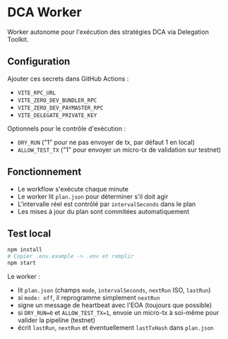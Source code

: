 # DCA Worker

Worker autonome pour l'exécution des stratégies DCA via Delegation Toolkit.

## Configuration

Ajouter ces secrets dans GitHub Actions :

- `VITE_RPC_URL`
- `VITE_ZERO_DEV_BUNDLER_RPC` 
- `VITE_ZERO_DEV_PAYMASTER_RPC`
- `VITE_DELEGATE_PRIVATE_KEY`

Optionnels pour le contrôle d'exécution :

- `DRY_RUN` ("1" pour ne pas envoyer de tx, par défaut 1 en local)
- `ALLOW_TEST_TX` ("1" pour envoyer un micro-tx de validation sur testnet)

## Fonctionnement

- Le workflow s'exécute chaque minute
- Le worker lit `plan.json` pour déterminer s'il doit agir
- L'intervalle réel est contrôlé par `intervalSeconds` dans le plan
- Les mises à jour du plan sont commitées automatiquement

## Test local

```bash
npm install
# Copier .env.example -> .env et remplir
npm start
```

Le worker :

- lit `plan.json` (champs `mode`, `intervalSeconds`, `nextRun` ISO, `lastRun`)
- si `mode: off`, il reprogramme simplement `nextRun`
- signe un message de heartbeat avec l'EOA (toujours que possible)
- si `DRY_RUN=0` et `ALLOW_TEST_TX=1`, envoie un micro-tx à soi-même pour valider la pipeline (testnet)
- écrit `lastRun`, `nextRun` et éventuellement `lastTxHash` dans `plan.json`
